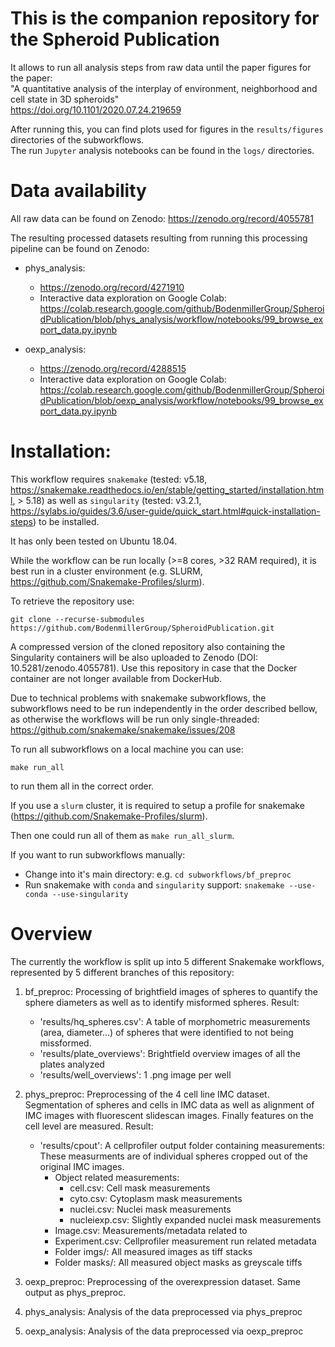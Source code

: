 # This is the companion repository for the Spheroid Publication

It allows to run all analysis steps from raw data until the paper figures for the paper:  
"A quantitative analysis of the interplay of environment, neighborhood and cell state in 3D spheroids"  
https://doi.org/10.1101/2020.07.24.219659 

After running this, you can find plots used for figures in the `results/figures` directories of the subworkflows.  
The run `Jupyter` analysis notebooks can be found in the `logs/` directories.

# Data availability

All raw data can be found on Zenodo: https://zenodo.org/record/4055781

The resulting processed datasets resulting from running this processing
pipeline can be found on Zenodo: 

- phys_analysis:
    - https://zenodo.org/record/4271910
    - Interactive data exploration on Google Colab:
        https://colab.research.google.com/github/BodenmillerGroup/SpheroidPublication/blob/phys_analysis/workflow/notebooks/99_browse_export_data.py.ipynb

- oexp_analysis:
    - https://zenodo.org/record/4288515
    - Interactive data exploration on Google Colab:
       https://colab.research.google.com/github/BodenmillerGroup/SpheroidPublication/blob/oexp_analysis/workflow/notebooks/99_browse_export_data.py.ipynb 


# Installation:
This workflow requires `snakemake` (tested: v5.18, https://snakemake.readthedocs.io/en/stable/getting_started/installation.html, > 5.18) 
as well as `singularity` (tested: v3.2.1, https://sylabs.io/guides/3.6/user-guide/quick_start.html#quick-installation-steps) to be installed.

It has only been tested on Ubuntu 18.04.

While the workflow can be run locally (>=8 cores, >32 RAM required), it is best run in a cluster environment
(e.g. SLURM, https://github.com/Snakemake-Profiles/slurm).

To retrieve the repository use:

`git clone --recurse-submodules https://github.com/BodenmillerGroup/SpheroidPublication.git`

A compressed version of the cloned repository also containing the Singularity containers will
be also uploaded to Zenodo (DOI: 10.5281/zenodo.4055781). Use this repository in case that the Docker container
are not longer available from DockerHub.

Due to technical problems with snakemake subworkflows, the subworkflows need to be run independently in the order
described bellow, as otherwise the workflows will be run only single-threaded: https://github.com/snakemake/snakemake/issues/208

To run all subworkflows on a local machine you can use:

`make run_all`

to run them all in the correct order.

If you use a `slurm` cluster, it is required to setup a profile for snakemake (https://github.com/Snakemake-Profiles/slurm).

Then one could run all of them as `make run_all_slurm`.


If you want to run subworkflows manually:
- Change into it's main directory: e.g. `cd subworkflows/bf_preproc`
- Run snakemake with `conda` and `singularity` support: `snakemake --use-conda --use-singularity`

# Overview
The currently the workflow is split up into 5 different Snakemake workflows, represented 
by 5 different branches of this repository:
1) bf_preproc: Processing of brightfield images of spheres to quantify the sphere diameters as well as to
   identify misformed spheres. 
   Result:
   - 'results/hq_spheres.csv': A table of morphometric measurements (area, diameter...) of spheres that were identified
     to not being missformed.
   - 'results/plate_overviews': Brightfield overview images of all the plates analyzed
   - 'results/well_overviews': 1 .png image per well
   
2) phys_preproc: Preprocessing of the 4 cell line IMC dataset.
Segmentation of spheres and cells in IMC data as well as alignment of
IMC images with fluorescent slidescan images. Finally features on the cell level are measured.
    Result:
    - 'results/cpout': A cellprofiler output folder containing measurements:
        These measurments are of individual spheres cropped out of the original IMC images.
        - Object related measurements:
            - cell.csv: Cell mask measurements
            - cyto.csv: Cytoplasm mask measurements
            - nuclei.csv: Nuclei mask measurements
            - nucleiexp.csv: Slightly expanded nuclei mask measurements
        - Image.csv: Measurements/metadata related to 
        - Experiment.csv: Cellprofiler measurement run related metadata
        - Folder imgs/: All measured images as tiff stacks
        - Folder masks/: All measured object masks as greyscale tiffs
        
3) oexp_preproc: Preprocessing of the overexpression dataset. 
    Same output as phys_preproc.
    
4) phys_analysis: Analysis of the data preprocessed via phys_preproc

5) oexp_analysis: Analysis of the data preprocessed via oexp_preproc  

